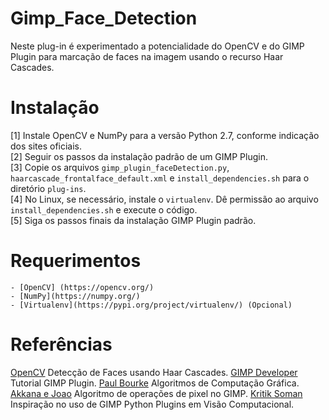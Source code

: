 Gimp_Face_Detection
===================

Neste plug-in é experimentado a potencialidade do OpenCV e do GIMP Plugin para marcação de faces na imagem usando o recurso Haar Cascades.

Instalação
==========
[1] Instale OpenCV e NumPy para a versão Python 2.7, conforme indicação dos sites oficiais. <br>
[2] Seguir os passos da instalação padrão de um GIMP Plugin. <br>
[3] Copie os arquivos `gimp_plugin_faceDetection.py`, `haarcascade_frontalface_default.xml` e `install_dependencies.sh` para o diretório `plug-ins`. <br>
[4] No Linux, se necessário, instale o `virtualenv`. Dê permissão ao arquivo `install_dependencies.sh` e execute o código. <br>
[5] Siga os passos finais da instalação GIMP Plugin padrão. <br>

Requerimentos
=============

	- [OpenCV] (https://opencv.org/)
	- [NumPy](https://numpy.org/)
	- [Virtualenv](https://pypi.org/project/virtualenv/) (Opcional)

Referências
===========

[OpenCV](https://opencv-python-tutroals.readthedocs.io/en/latest/py_tutorials/py_objdetect/py_face_detection/py_face_detection.html) Detecção de Faces usando Haar Cascades.
[GIMP Developer](https://developer.gimp.org/plug-ins.html) Tutorial GIMP Plugin.
[Paul Bourke](http://paulbourke.net/) Algoritmos de Computação Gráfica.
[Akkana e Joao](https://shallowsky.com/blog/gimp/pygimp-pixel-ops.html) Algoritmo de operações de pixel no GIMP.
[Kritik Soman](https://arxiv.org/abs/2004.13060) Inspiração no uso de GIMP Python Plugins em Visão Computacional.